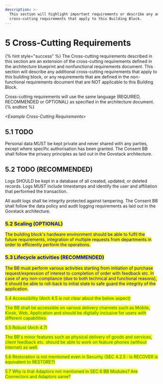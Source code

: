 ```yaml
---
description: >-
  This section will highlight important requirements or describe any additional
  cross-cutting requirements that apply to this Building Block.
---
```


# 5 Cross-Cutting Requirements

{% hint style="success" %}
The Cross-cutting requirements described in this section are an extension of the cross-cutting requirements defined in the architecture blueprint and nonfunctional requirements document. This section will describe any additional cross-cutting requirements that apply to this building block, or any requirements that are defined in the non-functional requirements document that are NOT applicable to this Building Block.

Cross-cutting requirements will use the same language (REQUIRED, RECOMMENDED or OPTIONAL) as specified in the architecture document.
{% endhint %}

_\<Example Cross-Cutting Requirements>_

## 5.1 TODO

Personal data MUST be kept private and never shared with any parties, except where specific authorisation has been granted. The Consent BB shall follow the privacy principles as laid out in the Govstack architecture.

## 5.2 TODO (RECOMMENDED)

Logs SHOULD be kept in a database of all created, updated, or deleted records. Logs MUST include timestamps and identify the user and affiliation that performed the transaction.

All audit logs shall be integrity protected against tampering. The Consent BB shall follow the data policy and audit logging requirements as laid out in the Govstack architecture.

### <mark style="color:blue;">5.2 Scaling (OPTIONAL)</mark>

<mark style="color:blue;">The building block's hardware environment should be able to fulfil the future requirements, integration of multiple requests from departments in order to efficiently perform the operations.</mark>

### <mark style="color:blue;">5.3 Lifecycle activities (RECOMMENDED)</mark>

<mark style="color:blue;">The BB must perform various activities starting from initiation of purchase request/expression of interest to completion of order with feedback etc. In case of any non-compliance (due to both technical and functional reasons), it should be able to roll-back to initial state to safe guard the integrity of the application.</mark>

<mark style="color:green;">5.4 Accessibility (Arch 4.5 is not clear about the below aspect)</mark>

<mark style="color:green;">The BB shall be accessible on various delivery channels such as Mobile, Kiosk, Web, Application and should be digitally inclusive for users with different capabilities.</mark>

<mark style="color:green;">5.5 Robust (Arch 4.7)</mark>

<mark style="color:green;">The BB's minor features such as physical delivery of goods and services, client feedback etc. should be able to work on feature phones (without internet) as well.</mark>

<mark style="color:green;">5.6 Restoration is not mentioned even in Security (SEC 4.2.5 : Is RECOVER is equivalent to RESTORE?)</mark>

<mark style="color:green;">5.7 Why is that Adaptors not mentioned in SEC 6 BB Modules? Are Connectors and Adaptors same?</mark>



